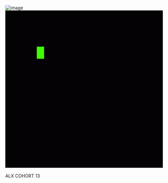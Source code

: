 ![image](https://user-images.githubusercontent.com/125572104/232678680-7fb1e7e8-db56-4780-89b9-af70b083e467.png)
![Alt text for your GIF](gif/0660efe82fa3da42ed56eef013171835.gif)

ALX COHORT 13
